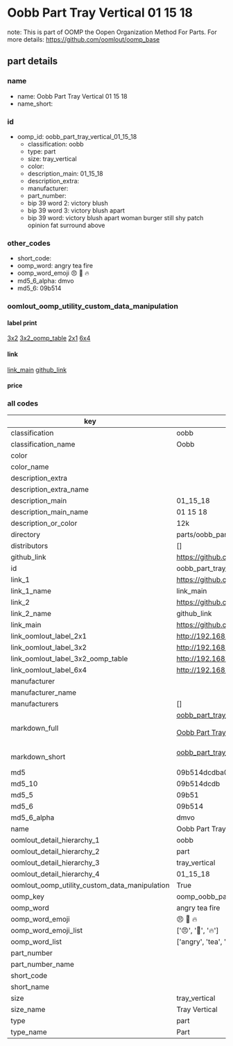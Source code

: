 # Oobb Part Tray Vertical 01 15 18  

note: This is part of OOMP the Oopen Organization Method For Parts. For more details: https://github.com/oomlout/oomp_base

##  part details





### name
* name: Oobb Part Tray Vertical 01 15 18
* name_short: 
### id
* oomp_id: oobb_part_tray_vertical_01_15_18
  * classification: oobb
  * type: part
  * size: tray_vertical
  * color: 
  * description_main: 01_15_18
  * description_extra: 
  * manufacturer: 
  * part_number: 
  * bip 39 word 2: victory blush
  * bip 39 word 3: victory blush apart
  * bip 39 word: victory blush apart woman burger still shy patch opinion fat surround above

### other_codes
* short_code: 
* oomp_word: angry tea fire
* oomp_word_emoji :angry: :tea: :fire:
* md5_6_alpha: dmvo
* md5_6: 09b514






### oomlout_oomp_utility_custom_data_manipulation
#### label print
[3x2](http://192.168.1.245:1112/?label=oomp%20dmvo)
[3x2_oomp_table](http://192.168.1.107:1112/?label=oomp%20dmvo)
[2x1](http://192.168.1.242:1112/?label=oomp%20dmvo)
[6x4](http://192.168.1.55:1112/?label=oomp%20dmvo)    

#### link

[link_main](https://github.com/oomlout/oomlout_oomp_current_version_messy/tree/main/parts/oobb_part_tray_vertical_01_15_18) [github_link](https://github.com/oomlout/oomlout_oomp_part_src/tree/main/parts/oobb_part_tray_vertical_01_15_18)                             

#### price







### all codes 
| key | value |  
| --- | --- |  
| classification | oobb |  
| classification_name | Oobb |  
| color |  |  
| color_name |  |  
| description_extra |  |  
| description_extra_name |  |  
| description_main | 01_15_18 |  
| description_main_name | 01 15 18 |  
| description_or_color | 12k |  
| directory | parts/oobb_part_tray_vertical_01_15_18 |  
| distributors | [] |  
| github_link | https://github.com/oomlout/oomlout_oomp_part_src/tree/main/parts/oobb_part_tray_vertical_01_15_18 |  
| id | oobb_part_tray_vertical_01_15_18 |  
| link_1 | https://github.com/oomlout/oomlout_oomp_current_version_messy/tree/main/parts/oobb_part_tray_vertical_01_15_18 |  
| link_1_name | link_main |  
| link_2 | https://github.com/oomlout/oomlout_oomp_part_src/tree/main/parts/oobb_part_tray_vertical_01_15_18 |  
| link_2_name | github_link |  
| link_main | https://github.com/oomlout/oomlout_oomp_current_version_messy/tree/main/parts/oobb_part_tray_vertical_01_15_18 |  
| link_oomlout_label_2x1 | http://192.168.1.242:1112/?label=oomp%20dmvo |  
| link_oomlout_label_3x2 | http://192.168.1.245:1112/?label=oomp%20dmvo |  
| link_oomlout_label_3x2_oomp_table | http://192.168.1.107:1112/?label=oomp%20dmvo |  
| link_oomlout_label_6x4 | http://192.168.1.55:1112/?label=oomp%20dmvo |  
| manufacturer |  |  
| manufacturer_name |  |  
| manufacturers | [] |  
| markdown_full | [oobb_part_tray_vertical_01_15_18](https://github.com/oomlout/oomlout_oomp_current_version_messy/tree/main/parts/oobb_part_tray_vertical_01_15_18)<br>[](https://github.com/oomlout/oomlout_oomp_current_version_messy/tree/main/parts/oobb_part_tray_vertical_01_15_18)<br>[Oobb Part Tray Vertical 01 15 18](https://github.com/oomlout/oomlout_oomp_current_version_messy/tree/main/parts/oobb_part_tray_vertical_01_15_18)<br><br> |  
| markdown_short | [oobb_part_tray_vertical_01_15_18](https://github.com/oomlout/oomlout_oomp_current_version_messy/tree/main/parts/oobb_part_tray_vertical_01_15_18)<br><br> |  
| md5 | 09b514dcdba0d8f3570f5fce1486279d |  
| md5_10 | 09b514dcdb |  
| md5_5 | 09b51 |  
| md5_6 | 09b514 |  
| md5_6_alpha | dmvo |  
| name | Oobb Part Tray Vertical 01 15 18 |  
| oomlout_detail_hierarchy_1 | oobb |  
| oomlout_detail_hierarchy_2 | part |  
| oomlout_detail_hierarchy_3 | tray_vertical |  
| oomlout_detail_hierarchy_4 | 01_15_18 |  
| oomlout_oomp_utility_custom_data_manipulation | True |  
| oomp_key | oomp_oobb_part_tray_vertical_01_15_18 |  
| oomp_word | angry tea fire |  
| oomp_word_emoji | :angry: :tea: :fire: |  
| oomp_word_emoji_list | [':angry:', ':tea:', ':fire:'] |  
| oomp_word_list | ['angry', 'tea', 'fire'] |  
| part_number |  |  
| part_number_name |  |  
| short_code |  |  
| short_name |  |  
| size | tray_vertical |  
| size_name | Tray Vertical |  
| type | part |  
| type_name | Part |  
